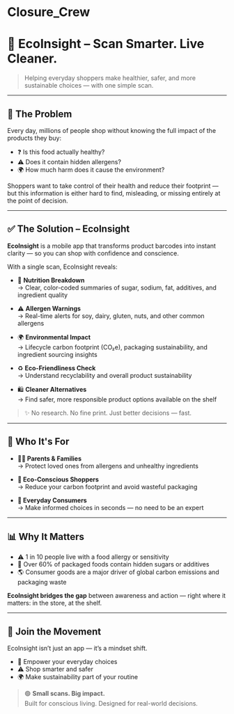 # Closure_Crew
# 🌿 EcoInsight – Scan Smarter. Live Cleaner.

> Helping everyday shoppers make healthier, safer, and more sustainable choices — with one simple scan.

---

## 🚨 The Problem

Every day, millions of people shop without knowing the full impact of the products they buy:

- ❓ Is this food actually healthy?
- ⚠️ Does it contain hidden allergens?
- 🌍 How much harm does it cause the environment?

Shoppers want to take control of their health and reduce their footprint — but this information is either hard to find, misleading, or missing entirely at the point of decision.

---

## ✅ The Solution – EcoInsight

**EcoInsight** is a mobile app that transforms product barcodes into instant clarity — so you can shop with confidence and conscience.

With a single scan, EcoInsight reveals:

- 🧠 **Nutrition Breakdown**  
  → Clear, color-coded summaries of sugar, sodium, fat, additives, and ingredient quality

- ⚠️ **Allergen Warnings**  
  → Real-time alerts for soy, dairy, gluten, nuts, and other common allergens

- 🌍 **Environmental Impact**  
  → Lifecycle carbon footprint (CO₂e), packaging sustainability, and ingredient sourcing insights

- ♻️ **Eco-Friendliness Check**  
  → Understand recyclability and overall product sustainability

- 🛍️ **Cleaner Alternatives**  
  → Find safer, more responsible product options available on the shelf

> ✨ No research. No fine print. Just better decisions — fast.

---

## 👥 Who It's For

- **👩‍👦 Parents & Families**  
  → Protect loved ones from allergens and unhealthy ingredients

- **🌱 Eco-Conscious Shoppers**  
  → Reduce your carbon footprint and avoid wasteful packaging

- **🛒 Everyday Consumers**  
  → Make informed choices in seconds — no need to be an expert

---

## 📊 Why It Matters

- ⚠️ 1 in 10 people live with a food allergy or sensitivity  
- 🍭 Over 60% of packaged foods contain hidden sugars or additives  
- 🌎 Consumer goods are a major driver of global carbon emissions and packaging waste

**EcoInsight bridges the gap** between awareness and action — right where it matters: in the store, at the shelf.

---

## 🔄 Join the Movement

EcoInsight isn’t just an app — it’s a mindset shift.

- 🧠 Empower your everyday choices  
- ⚠️ Shop smarter and safer  
- 🌍 Make sustainability part of your routine

> 🟢 **Small scans. Big impact.**  
> Built for conscious living. Designed for real-world decisions.
